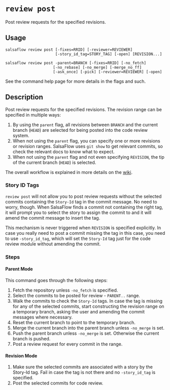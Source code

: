 # `review post` #

Post review requests for the specified revisions.

## Usage ##

```
salsaflow review post [-fixes=RRID] [-reviewer=REVIEWER]
                      [-story_id_tag=STORY_TAG] [-open] [REVISION...]

salsaflow review post -parent=BRANCH [-fixes=RRID] [-no_fetch]
                     [-no_rebase] [-no_merge] [-merge_no_ff]
                     [-ask_once] [-pick] [-reviewer=REVIEWER] [-open]
```

See the command help page for more details in the flags and such.

## Description ##

Post review requests for the specified revisions. The revision range can be
specified in multiple ways:

1. By using the `parent` flag, all revisions between `BRANCH` and the current
   branch (`HEAD`) are selected for being posted into the code review system.
2. When not using the `parent` flag, you can specify one or more revisions
   or revision ranges. SalsaFlow uses `git show` to get relevant commits,
   so check the relevant docs to know what to expect.
3. When not using the `parent` flag and not even specifying `REVISION`,
   the tip of the current branch (`HEAD`) is selected.

The overall workflow is explained in more details on the
[wiki](https://github.com/salsaflow/salsaflow/wiki/SalsaFlow-Workflow).

### Story ID Tags ###

`review post` will not allow you to post review requests without the selected
commits containing the `Story-Id` tag in the commit message. No need to worry,
though. When SalsaFlow finds a commit not containing the right tag, it will
prompt you to select the story to assign the commit to and it will amend
the commit message to insert the tag.

This mechanism is never triggered when `REVISION` is specified explicitly.
In case you really need to post a commit missing the tag in this case,
you need to use `-story_id_tag`, which will set the `Story-Id` tag
just for the code review module without amending the commit.

### Steps ###

#### Parent Mode ####

This command goes through the following steps:

1. Fetch the repository unless `-no_fetch` is specified.
2. Select the commits to be posted for review - `PARENT..` range.
3. Walk the commits to check the `Story-Id` tags. In case the tag is missing
   for any of the selected commits, start constructing the revision range on
   a temporary branch, asking the user and amending the commit messages where
   necessary.
4. Reset the current branch to point to the temporary branch.
5. Merge the current branch into the parent branch unless `-no_merge` is set.
6. Push the parent branch unless `-no_merge` is set.
   Otherwise the current branch is pushed.
5. Post a review request for every commit in the range.

#### Revision Mode ####

1. Make sure the selected commits are associated with a story by the Story-Id
   tag. Fail in case the tag is not there and no `-story_id_tag` is specified.
2. Post the selected commits for code review.
